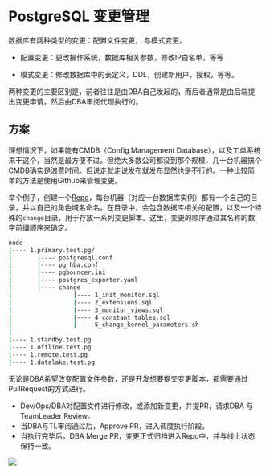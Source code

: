 # PostgreSQL 变更管理

数据库有两种类型的变更：配置文件变更， 与模式变更。

* 配置变更：更改操作系统，数据库相关参数，修改IP白名单，等等

* 模式变更：修改数据库中的表定义，DDL，创建新用户，授权，等等。

两种变更的主要区别是，前者往往是由DBA自己发起的，而后者通常是由后端提出变更申请，然后由DBA审阅代理执行的。



## 方案

理想情况下，如果能有CMDB（Config Management Database），以及工单系统来干这个，当然是最方便不过。但绝大多数公司都没到那个规模，几十台机器搞个CMDB确实是浪费时间。但说走就走说发布就发布显然也是不行的。一种比较简单的方法是使用Github来管理变更。

举个例子，创建一个[Repo](https://github.com/Vonng/pg/tree/master/test/node)，每台机器（对应一台数据库实例）都有一个自己的目录，并以自己的角色域名命名。在目录中，会包含数据库相关的配置，以及一个特殊的`change`目录，用于存放一系列变更脚本。这里，变更的顺序通过其名称的数字前缀顺序来确定。

```bash
node
|---- 1.primary.test.pg/
|       |---- postgresql.conf
|       |---- pg_hba.conf
|       |---- pgbouncer.ini
|       |---- postgres_exporter.yaml
|       |---- change
|                 |---- 1_init_monitor.sql
|                 |---- 2_extensions.sql
|                 |---- 3_monitor_views.sql
|                 |---- 4_constant_tables.sql
|                 |---- 5_change_kernel_parameters.sh
|
|---- 1.standby.test.pg
|---- 1.offline.test.pg
|---- 1.remote.test.pg
|---- 1.datalake.test.pg
```

无论是DBA希望改变配置文件参数，还是开发想要提交变更脚本，都需要通过PullRequest的方式进行。

* Dev/Ops/DBA对配置文件进行修改，或添加新变更，并提PR，请求DBA 与TeamLeader Review。
* 当DBA与TL审阅通过后，Approve PR，进入调度执行阶段。
* 当执行完毕后，DBA Merge PR，变更正式归档进入Repo中，并与线上状态保持一致。

![](../img/change-procedure.png)

